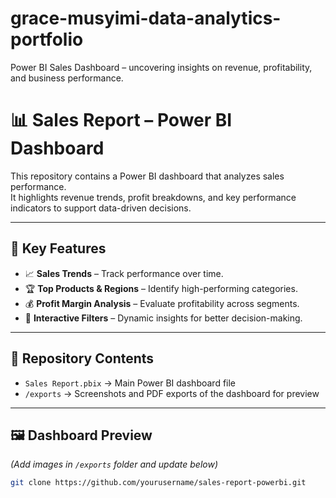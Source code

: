 # grace-musyimi-data-analytics-portfolio
Power BI Sales Dashboard – uncovering insights on revenue, profitability, and business performance.

# 📊 Sales Report – Power BI Dashboard

This repository contains a Power BI dashboard that analyzes sales performance.  
It highlights revenue trends, profit breakdowns, and key performance indicators to support data-driven decisions.

---

## 🔑 Key Features
- 📈 **Sales Trends** – Track performance over time.  
- 🏆 **Top Products & Regions** – Identify high-performing categories.  
- 💰 **Profit Margin Analysis** – Evaluate profitability across segments.  
- 🎯 **Interactive Filters** – Dynamic insights for better decision-making.  

---

## 📂 Repository Contents
- `Sales Report.pbix` → Main Power BI dashboard file  
- `/exports` → Screenshots and PDF exports of the dashboard for preview  

---

## 🖼️ Dashboard Preview
*(Add images in `/exports` folder and update below)*  

   ```bash
   git clone https://github.com/yourusername/sales-report-powerbi.git
